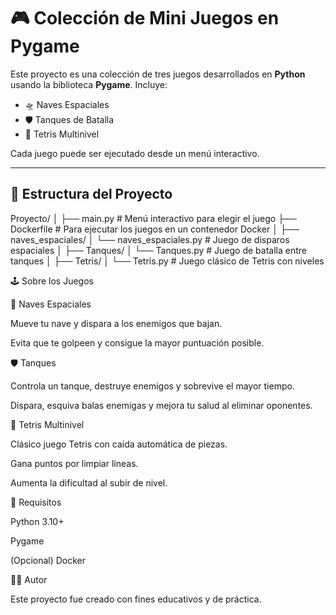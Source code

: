 # 🎮 Colección de Mini Juegos en Pygame

Este proyecto es una colección de tres juegos desarrollados en **Python** usando la biblioteca **Pygame**. Incluye:

- 🛸 Naves Espaciales
- 🛡️ Tanques de Batalla
- 🧱 Tetris Multinivel

Cada juego puede ser ejecutado desde un menú interactivo.

---

## 📂 Estructura del Proyecto

Proyecto/
│
├── main.py # Menú interactivo para elegir el juego
├── Dockerfile # Para ejecutar los juegos en un contenedor Docker
│
├── naves_espaciales/
│ └── naves_espaciales.py # Juego de disparos espaciales
│
├── Tanques/
│ └── Tanques.py # Juego de batalla entre tanques
│
├── Tetris/
│ └── Tetris.py # Juego clásico de Tetris con niveles

🕹️ Sobre los Juegos

🚀 Naves Espaciales

   Mueve tu nave y dispara a los enemigos que bajan.

   Evita que te golpeen y consigue la mayor puntuación posible.
   
🛡️ Tanques

   Controla un tanque, destruye enemigos y sobrevive el mayor tiempo.

   Dispara, esquiva balas enemigas y mejora tu salud al eliminar oponentes.

🧱 Tetris Multinivel

   Clásico juego Tetris con caída automática de piezas.

   Gana puntos por limpiar líneas.

   Aumenta la dificultad al subir de nivel.

📌 Requisitos

   Python 3.10+

   Pygame

   (Opcional) Docker

🧑‍💻 Autor

Este proyecto fue creado con fines educativos y de práctica. 
